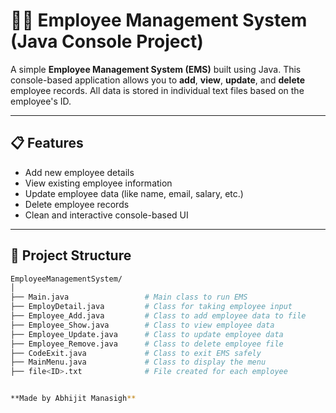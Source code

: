 # 🧑‍💼 Employee Management System (Java Console Project)

A simple **Employee Management System (EMS)** built using Java. This console-based application allows you to **add**, **view**, **update**, and **delete** employee records. All data is stored in individual text files based on the employee's ID.

---

## 📋 Features

- Add new employee details
- View existing employee information
- Update employee data (like name, email, salary, etc.)
- Delete employee records
- Clean and interactive console-based UI

---

## 📂 Project Structure

```bash
EmployeeManagementSystem/
│
├── Main.java                 # Main class to run EMS
├── EmployDetail.java         # Class for taking employee input
├── Employee_Add.java         # Class to add employee data to file
├── Employee_Show.java        # Class to view employee data
├── Employee_Update.java      # Class to update employee data
├── Employee_Remove.java      # Class to delete employee file
├── CodeExit.java             # Class to exit EMS safely
├── MainMenu.java             # Class to display the menu
├── file<ID>.txt              # File created for each employee


**Made by Abhijit Manasigh**
